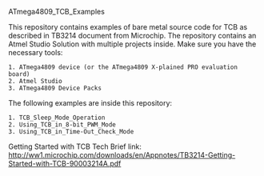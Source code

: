 ATmega4809_TCB_Examples

This repository contains examples of bare metal source code for TCB as described in TB3214 document from Microchip. The repository contains an Atmel Studio Solution with multiple projects inside. Make sure you have the necessary tools:

    1. ATmega4809 device (or the ATmega4809 X-plained PRO evaluation board)
    2. Atmel Studio
    3. ATmega4809 Device Packs

The following examples are inside this repository:

    1. TCB_Sleep_Mode_Operation
	2. Using_TCB_in_8-bit_PWM_Mode
	3. Using_TCB_in_Time-Out_Check_Mode

Getting Started with TCB Tech Brief link: http://ww1.microchip.com/downloads/en/Appnotes/TB3214-Getting-Started-with-TCB-90003214A.pdf
